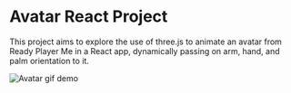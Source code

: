 # Avatar React Project

This project aims to explore the use of three.js to animate an avatar from Ready Player Me in a React app, dynamically passing on arm, hand, and palm orientation to it.

<img src="https://github.com/ivyc50683/avatar-react-project/blob/main/avatar_demo.gif?raw=true" alt="Avatar gif demo">
